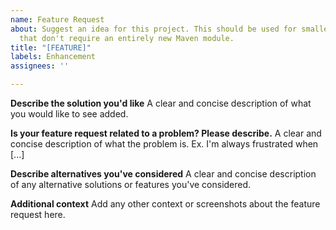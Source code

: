 ```yaml
---
name: Feature Request
about: Suggest an idea for this project. This should be used for smaller feature ideas
  that don't require an entirely new Maven module.
title: "[FEATURE]"
labels: Enhancement
assignees: ''

---
```


**Describe the solution you'd like**
A clear and concise description of what you would like to see added.

**Is your feature request related to a problem? Please describe.**
A clear and concise description of what the problem is. Ex. I'm always frustrated when [...]

**Describe alternatives you've considered**
A clear and concise description of any alternative solutions or features you've considered.

**Additional context**
Add any other context or screenshots about the feature request here.
